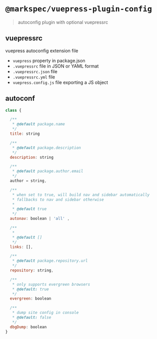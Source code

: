 # `@markspec/vuepress-plugin-config`

> autoconfig plugin with optional vuepressrc

## vuepressrc

vuepress autoconfig extension file

- `vuepress` property in package.json
- `.vuepressrc` file in JSON or YAML format
- `.vuepressrc.json` file
- `.vuepressrc.yml` file
- `vuepress.config.js` file exporting a JS object

## autoconf

```javascript
class {

  /**
   * @default package.name
   */
  title: string

  /**
   * @default package.description
   */
  description: string

  /**
   * @default package.author.email
   */
  author = string,

  /**
   * when set to true, will build nav and sidebar automatically
   * fallbacks to nav and sidebar otherwise
   *
   * @default true
   */
  autonav: boolean | 'all' ,

  /**
   * 
   * @default []
   */
  links: [],

  /**
   * @default package.repository.url
   */
  repository: string,

  /**
   * only supports evergreen browsers
   * @default: true
   */
  evergreen: boolean

  /**
   * dump site config in console
   * @default: false
   */
  dbgDump: boolean
}
```
